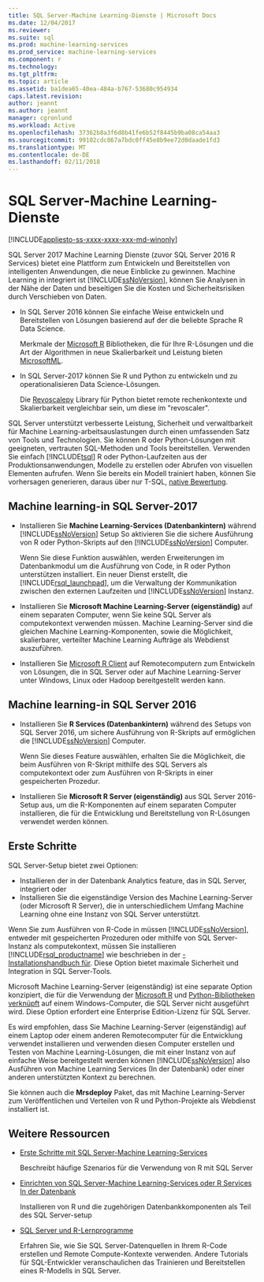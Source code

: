 ```yaml
---
title: SQL Server-Machine Learning-Dienste | Microsoft Docs
ms.date: 12/04/2017
ms.reviewer: 
ms.suite: sql
ms.prod: machine-learning-services
ms.prod_service: machine-learning-services
ms.component: r
ms.technology: 
ms.tgt_pltfrm: 
ms.topic: article
ms.assetid: ba1dea65-40ea-484a-b767-53680c954934
caps.latest.revision: 
author: jeannt
ms.author: jeannt
manager: cgronlund
ms.workload: Active
ms.openlocfilehash: 37362b8a3f6d8b41fe6b52f8445b9ba08ca54aa3
ms.sourcegitcommit: 99102cdc867a7bdc0ff45e8b9ee72d0daade1fd3
ms.translationtype: MT
ms.contentlocale: de-DE
ms.lasthandoff: 02/11/2018
---
```

# <a name="sql-server-machine-learning-services"></a>SQL Server-Machine Learning-Dienste
[!INCLUDE[appliesto-ss-xxxx-xxxx-xxx-md-winonly](../../includes/appliesto-ss-xxxx-xxxx-xxx-md-winonly.md)]

SQL Server 2017 Machine Learning Dienste (zuvor SQL Server 2016 R Services) bietet eine Plattform zum Entwickeln und Bereitstellen von intelligenten Anwendungen, die neue Einblicke zu gewinnen. Machine Learning in integriert ist [!INCLUDE[ssNoVersion](../../includes/ssnoversion-md.md)], können Sie Analysen in der Nähe der Daten und beseitigen Sie die Kosten und Sicherheitsrisiken durch Verschieben von Daten.
  
+ In SQL Server 2016 können Sie einfache Weise entwickeln und Bereitstellen von Lösungen basierend auf der die beliebte Sprache R Data Science. 

    Merkmale der [Microsoft R](https://docs.microsoft.com/machine-learning-server/r-reference/revoscaler/revoscaler) Bibliotheken, die für Ihre R-Lösungen und die Art der Algorithmen in neue Skalierbarkeit und Leistung bieten [MicrosoftML](https://docs.microsoft.com/machine-learning-server/r-reference/microsoftml/microsoftml-package).
+ In SQL Server-2017 können Sie R und Python zu entwickeln und zu operationalisieren Data Science-Lösungen. 

    Die [Revoscalepy](../python/what-is-revoscalepy.md) Library für Python bietet remote rechenkontexte und Skalierbarkeit vergleichbar sein, um diese im "revoscaler".

SQL Server unterstützt verbesserte Leistung, Sicherheit und verwaltbarkeit für Machine Learning-arbeitsauslastungen durch einen umfassenden Satz von Tools und Technologien. Sie können R oder Python-Lösungen mit geeigneten, vertrauten SQL-Methoden und Tools bereitstellen. Verwenden Sie einfach [!INCLUDE[tsql](../../includes/tsql-md.md)] R oder Python-Laufzeiten aus der Produktionsanwendungen, Modelle zu erstellen oder Abrufen von visuellen Elementen aufrufen. Wenn Sie bereits ein Modell trainiert haben, können Sie vorhersagen generieren, daraus über nur T-SQL, [native Bewertung](../sql-native-scoring.md).

## <a name="machine-learning-in-sql-server-2017"></a>Machine learning-in SQL Server-2017

+ Installieren Sie **Machine Learning-Services (Datenbankintern)** während [!INCLUDE[ssNoVersion](../../includes/ssnoversion-md.md)] Setup So aktivieren Sie die sichere Ausführung von R oder Python-Skripts auf den [!INCLUDE[ssNoVersion](../../includes/ssnoversion-md.md)] Computer.
  
    Wenn Sie diese Funktion auswählen, werden Erweiterungen im Datenbankmodul um die Ausführung von Code, in R oder Python unterstützen installiert. Ein neuer Dienst erstellt, die [!INCLUDE[rsql_launchpad](../../includes/rsql-launchpad-md.md)], um die Verwaltung der Kommunikation zwischen den externen Laufzeiten und [!INCLUDE[ssNoVersion](../../includes/ssnoversion-md.md)] Instanz.
  
+ Installieren Sie **Microsoft Machine Learning-Server (eigenständig)** auf einem separaten Computer, wenn Sie keine SQL Server als computekontext verwenden müssen. Machine Learning-Server sind die gleichen Machine Learning-Komponenten, sowie die Möglichkeit, skalierbarer, verteilter Machine Learning Aufträge als Webdienst auszuführen.
  
+ Installieren Sie [Microsoft R Client](https://docs.microsoft.com/machine-learning-server/r-client/what-is-microsoft-r-client) auf Remotecomputern zum Entwickeln von Lösungen, die in SQL Server oder auf Machine Learning-Server unter Windows, Linux oder Hadoop bereitgestellt werden kann.

## <a name="machine-learning-in-sql-server-2016"></a>Machine learning-in SQL Server 2016

+ Installieren Sie **R Services (Datenbankintern)** während des Setups von SQL Server 2016, um sichere Ausführung von R-Skripts auf ermöglichen die [!INCLUDE[ssNoVersion](../../includes/ssnoversion-md.md)] Computer.
  
    Wenn Sie dieses Feature auswählen, erhalten Sie die Möglichkeit, die beim Ausführen von R-Skript mithilfe des SQL Servers als computekontext oder zum Ausführen von R-Skripts in einer gespeicherten Prozedur.
  
+ Installieren Sie **Microsoft R Server (eigenständig)** aus SQL Server 2016-Setup aus, um die R-Komponenten auf einem separaten Computer installieren, die für die Entwicklung und Bereitstellung von R-Lösungen verwendet werden können.

## <a name="how-to-get-started"></a>Erste Schritte

SQL Server-Setup bietet zwei Optionen:

+ Installieren der in der Datenbank Analytics feature, das in SQL Server, integriert oder
+ Installieren Sie die eigenständige Version des Machine Learning-Server (oder Microsoft R Server), die in unterschiedlichem Umfang Machine Learning ohne eine Instanz von SQL Server unterstützt.

Wenn Sie zum Ausführen von R-Code in müssen [!INCLUDE[ssNoVersion](../../includes/ssnoversion-md.md)], entweder mit gespeicherten Prozeduren oder mithilfe von SQL Server-Instanz als computekontext, müssen Sie installieren [!INCLUDE[rsql_productname](../../includes/rsql-productname-md.md)] wie beschrieben in der [-Installationshandbuch für](../../advanced-analytics/r/set-up-sql-server-r-services-in-database.md). Diese Option bietet maximale Sicherheit und Integration in SQL Server-Tools.

Microsoft Machine Learning-Server (eigenständig) ist eine separate Option konzipiert, die für die Verwendung der [Microsoft R](https://docs.microsoft.com/machine-learning-server/r-reference/introducing-r-server-r-package-reference) und [Python-Bibliotheken verknüpft](../python/what-is-revoscalepy.md) auf einem Windows-Computer, die SQL Server nicht ausgeführt wird. Diese Option erfordert eine Enterprise Edition-Lizenz für SQL Server.
    
Es wird empfohlen, dass Sie Machine Learning-Server (eigenständig) auf einem Laptop oder einem anderen Remotecomputer für die Entwicklung verwendet installieren und verwenden diesen Computer erstellen und Testen von Machine Learning-Lösungen, die mit einer Instanz von auf einfache Weise bereitgestellt werden können [!INCLUDE[ssNoVersion](../../includes/ssnoversion-md.md)] also Ausführen von Machine Learning Services \(In der Datenbank\) oder einer anderen unterstützten Kontext zu berechnen.
  
Sie können auch die **Mrsdeploy** Paket, das mit Machine Learning-Server zum Veröffentlichen und Verteilen von R und Python-Projekte als Webdienst installiert ist.

## <a name="additional-resources"></a>Weitere Ressourcen

+ [Erste Schritte mit SQL Server-Machine Learning-Services](../../advanced-analytics/r/getting-started-with-sql-server-r-services.md)
 
    Beschreibt häufige Szenarios für die Verwendung von R mit SQL Server

+ [Einrichten von SQL Server-Machine Learning-Services oder R Services In der Datenbank](../../advanced-analytics/r/set-up-sql-server-r-services-in-database.md)

    Installieren von R und die zugehörigen Datenbankkomponenten als Teil des SQL Server-setup
  
+ [SQL Server und R-Lernprogramme](../../advanced-analytics/tutorials/sql-server-r-tutorials.md)

    Erfahren Sie, wie Sie SQL Server-Datenquellen in Ihrem R-Code erstellen und Remote Compute-Kontexte verwenden. Andere Tutorials für SQL-Entwickler veranschaulichen das Trainieren und Bereitstellen eines R-Modells in SQL Server.
